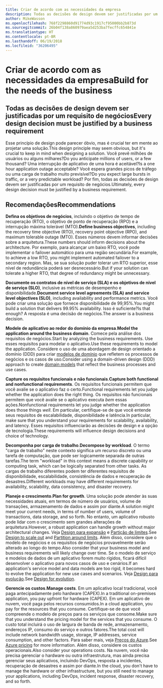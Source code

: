```yaml
---
title: Criar de acordo com as necessidades da empresa
description: Todas as decisões de design devem ser justificadas por um requisito de negócios
author: MikeWasson
ms.openlocfilehash: 768f2298860d91774d93c1917cf95000bb2b873d
ms.sourcegitcommit: 26b04f138a860979aea5d253ba7fecffc654841e
ms.translationtype: HT
ms.contentlocale: pt-BR
ms.lasthandoff: 06/19/2018
ms.locfileid: "36206495"
---
```

# <a name="build-for-the-needs-of-the-business"></a><span data-ttu-id="0a5c9-103">Criar de acordo com as necessidades da empresa</span><span class="sxs-lookup"><span data-stu-id="0a5c9-103">Build for the needs of the business</span></span>

## <a name="every-design-decision-must-be-justified-by-a-business-requirement"></a><span data-ttu-id="0a5c9-104">Todas as decisões de design devem ser justificadas por um requisito de negócios</span><span class="sxs-lookup"><span data-stu-id="0a5c9-104">Every design decision must be justified by a business requirement</span></span>

<span data-ttu-id="0a5c9-105">Esse princípio de design pode parecer óbvio, mas é crucial ter em mente ao projetar uma solução.</span><span class="sxs-lookup"><span data-stu-id="0a5c9-105">This design principle may seem obvious, but it's crucial to keep in mind when designing a solution.</span></span> <span data-ttu-id="0a5c9-106">Você prevê milhões de usuários ou alguns milhares?</span><span class="sxs-lookup"><span data-stu-id="0a5c9-106">Do you anticipate millions of users, or a few thousand?</span></span> <span data-ttu-id="0a5c9-107">Uma interrupção de aplicativo de uma hora é aceitável?</span><span class="sxs-lookup"><span data-stu-id="0a5c9-107">Is a one hour application outage acceptable?</span></span> <span data-ttu-id="0a5c9-108">Você espera grandes picos de tráfego ou uma carga de trabalho muito previsível?</span><span class="sxs-lookup"><span data-stu-id="0a5c9-108">Do you expect large bursts in traffic, or a very predictable workload?</span></span> <span data-ttu-id="0a5c9-109">Por fim, todas as decisões de design devem ser justificadas por um requisito de negócios.</span><span class="sxs-lookup"><span data-stu-id="0a5c9-109">Ultimately, every design decision must be justified by a business requirement.</span></span> 

## <a name="recommendations"></a><span data-ttu-id="0a5c9-110">Recomendações</span><span class="sxs-lookup"><span data-stu-id="0a5c9-110">Recommendations</span></span>

<span data-ttu-id="0a5c9-111">**Defina os objetivos de negócios**, incluindo o objetivo de tempo de recuperação (RTO), o objetivo de ponto de recuperação (RPO) e a interrupção máxima tolerável (MTO).</span><span class="sxs-lookup"><span data-stu-id="0a5c9-111">**Define business objectives**, including the recovery time objective (RTO), recovery point objective (RPO), and maximum tolerable outage (MTO).</span></span> <span data-ttu-id="0a5c9-112">Esses números devem informar decisões sobre a arquitetura.</span><span class="sxs-lookup"><span data-stu-id="0a5c9-112">These numbers should inform decisions about the architecture.</span></span> <span data-ttu-id="0a5c9-113">Por exemplo, para alcançar um baixo RTO, você pode implementar o failover automático para uma região secundária.</span><span class="sxs-lookup"><span data-stu-id="0a5c9-113">For example, to achieve a low RTO, you might implement automated failover to a secondary region.</span></span> <span data-ttu-id="0a5c9-114">Mas, se sua solução puder tolerar um RTO superior, esse nível de redundância poderá ser desnecessário.</span><span class="sxs-lookup"><span data-stu-id="0a5c9-114">But if your solution can tolerate a higher RTO, that degree of redundancy might be unnecessary.</span></span>

<span data-ttu-id="0a5c9-115">**Documente os contratos de nível de serviço (SLA) e os objetivos de nível de serviço (SLO)**, inclusive as métricas de desempenho e disponibilidade.</span><span class="sxs-lookup"><span data-stu-id="0a5c9-115">**Document service level agreements (SLA) and service level objectives (SLO)**, including availability and performance metrics.</span></span> <span data-ttu-id="0a5c9-116">Você pode criar uma solução que fornece disponibilidade de 99,95%.</span><span class="sxs-lookup"><span data-stu-id="0a5c9-116">You might build a solution that delivers 99.95% availability.</span></span> <span data-ttu-id="0a5c9-117">Isso é suficiente?</span><span class="sxs-lookup"><span data-stu-id="0a5c9-117">Is that enough?</span></span> <span data-ttu-id="0a5c9-118">A resposta é uma decisão de negócios.</span><span class="sxs-lookup"><span data-stu-id="0a5c9-118">The answer is a business decision.</span></span> 

<span data-ttu-id="0a5c9-119">**Modele de aplicativo ao redor do domínio da empresa**.</span><span class="sxs-lookup"><span data-stu-id="0a5c9-119">**Model the application around the business domain**.</span></span> <span data-ttu-id="0a5c9-120">Comece pela análise dos requisitos de negócios.</span><span class="sxs-lookup"><span data-stu-id="0a5c9-120">Start by analyzing the business requirements.</span></span> <span data-ttu-id="0a5c9-121">Use esses requisitos para modelar o aplicativo.</span><span class="sxs-lookup"><span data-stu-id="0a5c9-121">Use these requirements to model the application.</span></span> <span data-ttu-id="0a5c9-122">Considere o uso de uma abordagem de design orientado a domínio (DDD) para criar [modelos de domínio][domain-model] que refletem os processos de negócios e os casos de uso.</span><span class="sxs-lookup"><span data-stu-id="0a5c9-122">Consider using a domain-driven design (DDD) approach to create [domain models][domain-model] that reflect the business processes and use cases.</span></span> 

<span data-ttu-id="0a5c9-123">**Capture os requisitos funcionais e não funcionais**.</span><span class="sxs-lookup"><span data-stu-id="0a5c9-123">**Capture both functional and nonfunctional requirements**.</span></span> <span data-ttu-id="0a5c9-124">Os requisitos funcionais permitem que você avalie se o aplicativo faz o certo.</span><span class="sxs-lookup"><span data-stu-id="0a5c9-124">Functional requirements let you judge whether the application does the right thing.</span></span> <span data-ttu-id="0a5c9-125">Os requisitos não funcionais permitem que você avalie se o aplicativo executa *bem* essas ações.</span><span class="sxs-lookup"><span data-stu-id="0a5c9-125">Nonfunctional requirements let you judge whether the application does those things *well*.</span></span> <span data-ttu-id="0a5c9-126">Em particular, certifique-se de que você entende seus requisitos de escalabilidade, disponibilidade e latência.</span><span class="sxs-lookup"><span data-stu-id="0a5c9-126">In particular, make sure that you understand your requirements for scalability, availability, and latency.</span></span> <span data-ttu-id="0a5c9-127">Esses requisitos influenciarão as decisões de design e a opção de tecnologia.</span><span class="sxs-lookup"><span data-stu-id="0a5c9-127">These requirements will influence design decisions and choice of technology.</span></span>

<span data-ttu-id="0a5c9-128">**Decomponha por carga de trabalho**.</span><span class="sxs-lookup"><span data-stu-id="0a5c9-128">**Decompose by workload**.</span></span> <span data-ttu-id="0a5c9-129">O termo "carga de trabalho" neste contexto significa um recurso discreto ou uma tarefa de computação, que pode ser logicamente separada de outras tarefas.</span><span class="sxs-lookup"><span data-stu-id="0a5c9-129">The term "workload" in this context means a discrete capability or computing task, which can be logically separated from other tasks.</span></span> <span data-ttu-id="0a5c9-130">As cargas de trabalho diferentes podem ter diferentes requisitos de disponibilidade, escalabilidade, consistência de dados e recuperação de desastres.</span><span class="sxs-lookup"><span data-stu-id="0a5c9-130">Different workloads may have different requirements for availability, scalability, data consistency, and disaster recovery.</span></span> 

<span data-ttu-id="0a5c9-131">**Planeje o crescimento**.</span><span class="sxs-lookup"><span data-stu-id="0a5c9-131">**Plan for growth**.</span></span> <span data-ttu-id="0a5c9-132">Uma solução pode atender às suas necessidades atuais, em termos de número de usuários, volume de transações, armazenamento de dados e assim por diante.</span><span class="sxs-lookup"><span data-stu-id="0a5c9-132">A solution might meet your current needs, in terms of number of users, volume of transactions, data storage, and so forth.</span></span> <span data-ttu-id="0a5c9-133">No entanto, um aplicativo robusto pode lidar com o crescimento sem grandes alterações de arquitetura.</span><span class="sxs-lookup"><span data-stu-id="0a5c9-133">However, a robust application can handle growth without major architectural changes.</span></span> <span data-ttu-id="0a5c9-134">Veja [Design para expansão](scale-out.md) e [Partição de limites](partition.md).</span><span class="sxs-lookup"><span data-stu-id="0a5c9-134">See [Design to scale out](scale-out.md) and [Partition around limits](partition.md).</span></span> <span data-ttu-id="0a5c9-135">Além disso, considere que o modelo de negócios e os requisitos de negócios provavelmente serão alterado ao longo do tempo.</span><span class="sxs-lookup"><span data-stu-id="0a5c9-135">Also consider that your business model and business requirements will likely change over time.</span></span> <span data-ttu-id="0a5c9-136">Se o modelo de serviço e modelos de dados de um aplicativo forem muito rígidos, ficará difícil desenvolver o aplicativo para novos casos de uso e cenários.</span><span class="sxs-lookup"><span data-stu-id="0a5c9-136">If an application's service model and data models are too rigid, it becomes hard to evolve the application for new use cases and scenarios.</span></span> <span data-ttu-id="0a5c9-137">Veja [Design para evolução](design-for-evolution.md).</span><span class="sxs-lookup"><span data-stu-id="0a5c9-137">See [Design for evolution](design-for-evolution.md).</span></span>

<span data-ttu-id="0a5c9-138">**Gerencie os custos**.</span><span class="sxs-lookup"><span data-stu-id="0a5c9-138">**Manage costs**.</span></span> <span data-ttu-id="0a5c9-139">Em um aplicativo local tradicional, você paga antecipadamente pelo hardware (CAPEX).</span><span class="sxs-lookup"><span data-stu-id="0a5c9-139">In a traditional on-premises application, you pay upfront for hardware (CAPEX).</span></span> <span data-ttu-id="0a5c9-140">Em um aplicativo de nuvem, você paga pelos recursos consumidos.</span><span class="sxs-lookup"><span data-stu-id="0a5c9-140">In a cloud application, you pay for the resources that you consume.</span></span> <span data-ttu-id="0a5c9-141">Certifique-se de que você compreende o modelo de preços para os serviços que consome.</span><span class="sxs-lookup"><span data-stu-id="0a5c9-141">Make sure that you understand the pricing model for the services that you consume.</span></span> <span data-ttu-id="0a5c9-142">O custo total incluirá o uso de largura de banda de rede, armazenamento, endereços IP, consumo do serviço e outros fatores.</span><span class="sxs-lookup"><span data-stu-id="0a5c9-142">The total cost will include network bandwidth usage, storage, IP addresses, service consumption, and other factors.</span></span> <span data-ttu-id="0a5c9-143">Para saber mais, veja [Preços do Azure][pricing].</span><span class="sxs-lookup"><span data-stu-id="0a5c9-143">See [Azure pricing][pricing] for more information.</span></span> <span data-ttu-id="0a5c9-144">Além disso, considere os custos operacionais.</span><span class="sxs-lookup"><span data-stu-id="0a5c9-144">Also consider your operations costs.</span></span> <span data-ttu-id="0a5c9-145">Na nuvem, você não precisa gerenciar o hardware ou outra infraestrutura, mas ainda precisa gerenciar seus aplicativos, incluindo DevOps, resposta a incidentes, recuperação de desastres e assim por diante.</span><span class="sxs-lookup"><span data-stu-id="0a5c9-145">In the cloud, you don't have to manage the hardware or other infrastructure, but you still need to manage your applications, including DevOps, incident response, disaster recovery, and so forth.</span></span> 

[domain-model]: https://martinfowler.com/eaaCatalog/domainModel.html
[pricing]: https://azure.microsoft.com/pricing/
